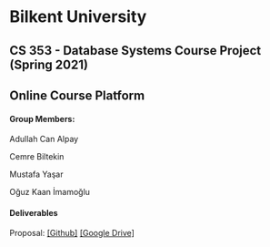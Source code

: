 # Bilkent University
## CS 353 - Database Systems Course Project (Spring 2021)
## Online Course Platform



#### Group Members:

Adullah Can Alpay

Cemre Biltekin

Mustafa Yaşar

Oğuz Kaan İmamoğlu



#### Deliverables

Proposal: [[Github]](https://github.com/OguzKaanImamoglu/Online-Course-Platform/raw/main/hw1_spring21%20(1).pdf)  [[Google Drive]](https://docs.google.com/document/d/1LM5VS6MT3cDnsI_oO8nN7vY9bLUAT5O_I7LejMuM8go/edit?usp=sharing)
